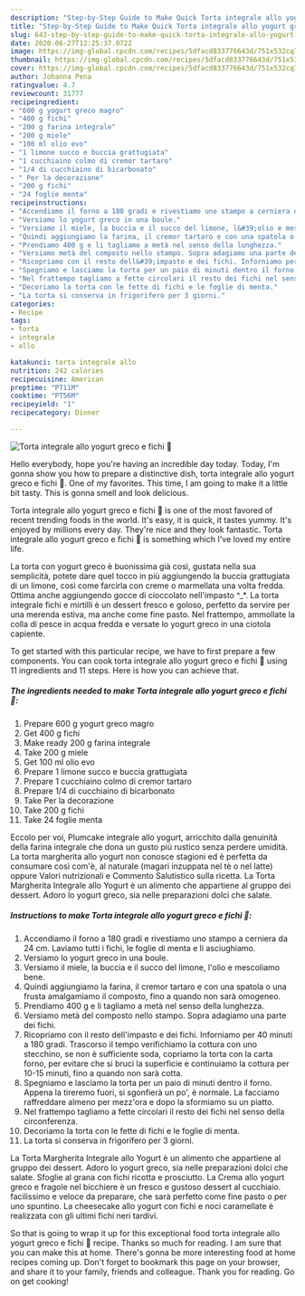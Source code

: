 ```yaml
---
description: "Step-by-Step Guide to Make Quick Torta integrale allo yogurt greco e fichi 🌷"
title: "Step-by-Step Guide to Make Quick Torta integrale allo yogurt greco e fichi 🌷"
slug: 643-step-by-step-guide-to-make-quick-torta-integrale-allo-yogurt-greco-e-fichi
date: 2020-06-27T12:25:37.072Z
image: https://img-global.cpcdn.com/recipes/5dfacd833776643d/751x532cq70/torta-integrale-allo-yogurt-greco-e-fichi-🌷-recipe-main-photo.jpg
thumbnail: https://img-global.cpcdn.com/recipes/5dfacd833776643d/751x532cq70/torta-integrale-allo-yogurt-greco-e-fichi-🌷-recipe-main-photo.jpg
cover: https://img-global.cpcdn.com/recipes/5dfacd833776643d/751x532cq70/torta-integrale-allo-yogurt-greco-e-fichi-🌷-recipe-main-photo.jpg
author: Johanna Pena
ratingvalue: 4.7
reviewcount: 31777
recipeingredient:
- "600 g yogurt greco magro"
- "400 g fichi"
- "200 g farina integrale"
- "200 g miele"
- "100 ml olio evo"
- "1 limone succo e buccia grattugiata"
- "1 cucchiaino colmo di cremor tartaro"
- "1/4 di cucchiaino di bicarbonato"
- " Per la decorazione"
- "200 g fichi"
- "24 foglie menta"
recipeinstructions:
- "Accendiamo il forno a 180 gradi e rivestiamo uno stampo a cerniera da 24 cm. Laviamo tutti i fichi, le foglie di menta e li asciughiamo."
- "Versiamo lo yogurt greco in una boule."
- "Versiamo il miele, la buccia e il succo del limone, l&#39;olio e mescoliamo bene."
- "Quindi aggiungiamo la farina, il cremor tartaro e con una spatola o una frusta amalgamiamo il composto, fino a quando non sarà omogeneo."
- "Prendiamo 400 g e li tagliamo a metà nel senso della lunghezza."
- "Versiamo metà del composto nello stampo. Sopra adagiamo una parte dei fichi."
- "Ricopriamo con il resto dell&#39;impasto e dei fichi. Inforniamo per 40 minuti a 180 gradi. Trascorso il tempo verifichiamo la cottura con uno stecchino, se non è sufficiente soda, copriamo la torta con la carta forno, per evitare che si bruci la superficie e continuiamo la cottura per 10-15 minuti, fino a quando non sarà cotta."
- "Spegniamo e lasciamo la torta per un paio di minuti dentro il forno. Appena la tireremo fuori, si sgonfierà un po&#39;, è normale. La facciamo raffreddare almeno per mezz&#39;ora e dopo la sformiamo su un piatto."
- "Nel frattempo tagliamo a fette circolari il resto dei fichi nel senso della circonferenza."
- "Decoriamo la torta con le fette di fichi e le foglie di menta."
- "La torta si conserva in frigorifero per 3 giorni."
categories:
- Recipe
tags:
- torta
- integrale
- allo

katakunci: torta integrale allo 
nutrition: 242 calories
recipecuisine: American
preptime: "PT11M"
cooktime: "PT56M"
recipeyield: "1"
recipecategory: Dinner

---
```



![Torta integrale allo yogurt greco e fichi 🌷](https://img-global.cpcdn.com/recipes/5dfacd833776643d/751x532cq70/torta-integrale-allo-yogurt-greco-e-fichi-🌷-recipe-main-photo.jpg)

Hello everybody, hope you're having an incredible day today. Today, I'm gonna show you how to prepare a distinctive dish, torta integrale allo yogurt greco e fichi 🌷. One of my favorites. This time, I am going to make it a little bit tasty. This is gonna smell and look delicious.

Torta integrale allo yogurt greco e fichi 🌷 is one of the most favored of recent trending foods in the world. It's easy, it is quick, it tastes yummy. It's enjoyed by millions every day. They're nice and they look fantastic. Torta integrale allo yogurt greco e fichi 🌷 is something which I've loved my entire life.

La torta con yogurt greco è buonissima già così, gustata nella sua semplicità, potete dare quel tocco in più aggiungendo la buccia grattugiata di un limone, così come farcirla con creme o marmellata una volta fredda. Ottima anche aggiungendo gocce di cioccolato nell&#39;impasto ^_*. La torta integrale fichi e mirtilli è un dessert fresco e goloso, perfetto da servire per una merenda estiva, ma anche come fine pasto. Nel frattempo, ammollate la colla di pesce in acqua fredda e versate lo yogurt greco in una ciotola capiente.


To get started with this particular recipe, we have to first prepare a few components. You can cook torta integrale allo yogurt greco e fichi 🌷 using 11 ingredients and 11 steps. Here is how you can achieve that.

<!--inarticleads1-->

##### The ingredients needed to make Torta integrale allo yogurt greco e fichi 🌷:

1. Prepare 600 g yogurt greco magro
1. Get 400 g fichi
1. Make ready 200 g farina integrale
1. Take 200 g miele
1. Get 100 ml olio evo
1. Prepare 1 limone succo e buccia grattugiata
1. Prepare 1 cucchiaino colmo di cremor tartaro
1. Prepare 1/4 di cucchiaino di bicarbonato
1. Take  Per la decorazione
1. Take 200 g fichi
1. Take 24 foglie menta


Eccolo per voi, Plumcake integrale allo yogurt, arricchito dalla genuinità della farina integrale che dona un gusto più rustico senza perdere umidità. La torta margherita allo yogurt non conosce stagioni ed è perfetta da consumare così com&#39;è, al naturale (magari inzuppata nel tè o nel latte) oppure Valori nutrizionali e Commento Salutistico sulla ricetta. La Torta Margherita Integrale allo Yogurt è un alimento che appartiene al gruppo dei dessert. Adoro lo yogurt greco, sia nelle preparazioni dolci che salate. 

<!--inarticleads2-->

##### Instructions to make Torta integrale allo yogurt greco e fichi 🌷:

1. Accendiamo il forno a 180 gradi e rivestiamo uno stampo a cerniera da 24 cm. Laviamo tutti i fichi, le foglie di menta e li asciughiamo.
1. Versiamo lo yogurt greco in una boule.
1. Versiamo il miele, la buccia e il succo del limone, l&#39;olio e mescoliamo bene.
1. Quindi aggiungiamo la farina, il cremor tartaro e con una spatola o una frusta amalgamiamo il composto, fino a quando non sarà omogeneo.
1. Prendiamo 400 g e li tagliamo a metà nel senso della lunghezza.
1. Versiamo metà del composto nello stampo. Sopra adagiamo una parte dei fichi.
1. Ricopriamo con il resto dell&#39;impasto e dei fichi. Inforniamo per 40 minuti a 180 gradi. Trascorso il tempo verifichiamo la cottura con uno stecchino, se non è sufficiente soda, copriamo la torta con la carta forno, per evitare che si bruci la superficie e continuiamo la cottura per 10-15 minuti, fino a quando non sarà cotta.
1. Spegniamo e lasciamo la torta per un paio di minuti dentro il forno. Appena la tireremo fuori, si sgonfierà un po&#39;, è normale. La facciamo raffreddare almeno per mezz&#39;ora e dopo la sformiamo su un piatto.
1. Nel frattempo tagliamo a fette circolari il resto dei fichi nel senso della circonferenza.
1. Decoriamo la torta con le fette di fichi e le foglie di menta.
1. La torta si conserva in frigorifero per 3 giorni.


La Torta Margherita Integrale allo Yogurt è un alimento che appartiene al gruppo dei dessert. Adoro lo yogurt greco, sia nelle preparazioni dolci che salate. Sfoglie al grana con fichi ricotta e prosciutto. La Crema allo yogurt greco e fragole nel bicchiere è un fresco e gustoso dessert al cucchiaio. facilissimo e veloce da preparare, che sarà perfetto come fine pasto o per uno spuntino. La cheesecake allo yogurt con fichi e noci caramellate è realizzata con gli ultimi fichi neri tardivi. 

So that is going to wrap it up for this exceptional food torta integrale allo yogurt greco e fichi 🌷 recipe. Thanks so much for reading. I am sure that you can make this at home. There's gonna be more interesting food at home recipes coming up. Don't forget to bookmark this page on your browser, and share it to your family, friends and colleague. Thank you for reading. Go on get cooking!
